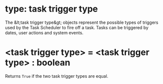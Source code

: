 # type: task trigger type

The &amp;lt;task trigger type&amp;gt; objects represent the possible types of triggers used by the Task Scheduler to fire off a task. Tasks can be triggered by dates, user actions and system events.

# &lt;task trigger type&gt; = &lt;task trigger type&gt; : boolean

Returns `True` if the two task trigger types are equal.
